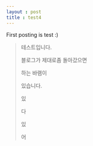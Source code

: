 ```yaml
---
layout : post
title : test4
---
```




First posting is test :)

> 테스트입니다.
>
> 블로그가 제대로좀 돌아갔으면
>
> 하는 바램이
>
> 있습니다.
>
> 있
>
> 다
>
> 있
>
> 어